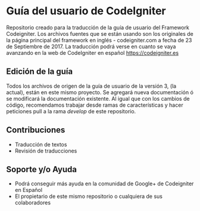 # Guía del usuario de CodeIgniter

Repositorio creado para la traducción de la guía de usuario del Framework Codeigniter. Los archivos fuentes que se están usando son los originales de la página principal del framework en inglés - codeigniter.com a fecha de 23 de Septiembre de 2017.
La traducción podrá verse en cuanto se vaya avanzando en la web de CodeIgniter en español
https://codeigniter.es

## Edición de la guía

Todos los archivos de origen de la guía de usuario de la versión 3, (la actual), están en este mismo proyecto. Se agregará nueva documentación ó se modificará la documentación existente. Al igual que con los cambios de código, recomendamos trabajar 
desde ramas de características y hacer peticiones pull a la rama *develop* de este repositorio. 

## Contribuciones

* Traducción de textos 
* Revisión de traducciones

## Soporte y/o Ayuda 

* Podrá conseguir más ayuda en la comunidad de Google+ de Codeigniter en Español
* El propietario de este mismo repositorio o cualquiera de sus colaboradores
